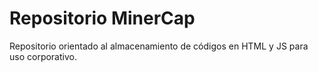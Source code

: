 # Repositorio MinerCap

Repositorio orientado al almacenamiento de códigos en HTML y JS para uso corporativo.
